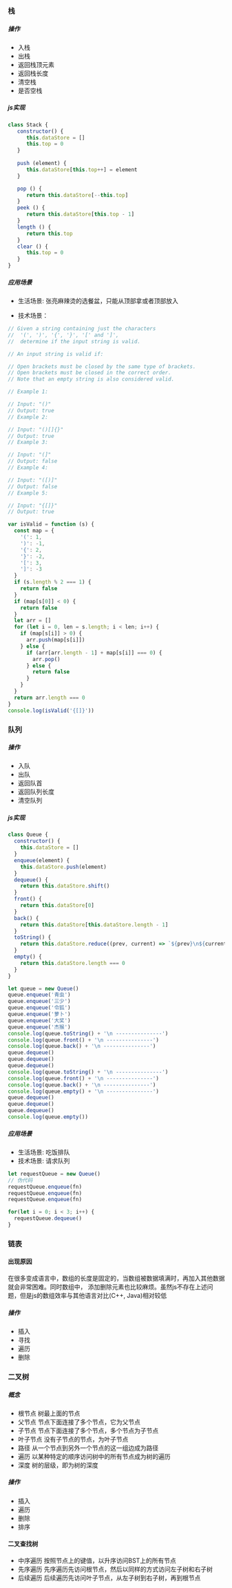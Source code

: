 ### 栈
##### 操作
   * 入栈
   * 出栈
   * 返回栈顶元素
   * 返回栈长度
   * 清空栈
   * 是否空栈

##### js实现

```js
class Stack {
   constructor() {
      this.dataStore = []
      this.top = 0
   }
   
   push (element) {
      this.dataStore[this.top++] = element
   }

   pop () {
      return this.dataStore[--this.top]
   } 
   peek () {
      return this.dataStore[this.top - 1]
   }
   length () {
      return this.top
   }
   clear () {
      this.top = 0
   }
}
```

##### 应用场景
* 生活场景: 张亮麻辣烫的选餐盆，只能从顶部拿或者顶部放入

* 技术场景：

```js
// Given a string containing just the characters
//  '(', ')', '{', '}', '[' and ']', 
//  determine if the input string is valid.

// An input string is valid if:

// Open brackets must be closed by the same type of brackets.
// Open brackets must be closed in the correct order.
// Note that an empty string is also considered valid.

// Example 1:

// Input: "()"
// Output: true
// Example 2:

// Input: "()[]{}"
// Output: true
// Example 3:

// Input: "(]"
// Output: false
// Example 4:

// Input: "([)]"
// Output: false
// Example 5:

// Input: "{[]}"
// Output: true

var isValid = function (s) {
  const map = {
    '(': 1,
    ')': -1,
    '{': 2,
    '}': -2,
    '[': 3,
    ']': -3
  }
  if (s.length % 2 === 1) {
    return false
  }
  if (map[s[0]] < 0) {
    return false
  }
  let arr = []
  for (let i = 0, len = s.length; i < len; i++) {
    if (map[s[i]] > 0) {
      arr.push(map[s[i]])
    } else {
      if (arr[arr.length - 1] + map[s[i]] === 0) {
        arr.pop()
      } else {
        return false
      }
    }
  }
  return arr.length === 0
}
console.log(isValid('{[]}'))
```

### 队列

##### 操作

* 入队
* 出队
* 返回队首
* 返回队列长度
* 清空队列

##### js实现
```js
class Queue {
  constructor() {
    this.dataStore = []
  }
  enqueue(element) {
    this.dataStore.push(element)
  }
  dequeue() {
    return this.dataStore.shift()
  }
  front() {
    return this.dataStore[0]
  }
  back() {
    return this.dataStore[this.dataStore.length - 1]
  }
  toString() {
    return this.dataStore.reduce((prev, current) => `${prev}\n${current}`)
  }
  empty() {
    return this.dataStore.length === 0
  }
}

let queue = new Queue()
queue.enqueue('青虫')
queue.enqueue('三少')
queue.enqueue('令狐')
queue.enqueue('萝卜')
queue.enqueue('大奖')
queue.enqueue('杰猴')
console.log(queue.toString() + '\n ---------------')
console.log(queue.front() + '\n ---------------')
console.log(queue.back() + '\n ---------------')
queue.dequeue()
queue.dequeue()
queue.dequeue()
console.log(queue.toString() + '\n ---------------')
console.log(queue.front() + '\n ---------------')
console.log(queue.back() + '\n ---------------')
console.log(queue.empty() + '\n ---------------')
queue.dequeue()
queue.dequeue()
queue.dequeue()
console.log(queue.empty())
```

##### 应用场景
* 生活场景: 吃饭排队
* 技术场景: 请求队列

```js
let requestQueue = new Queue()
// 伪代码
requestQueue.enqueue(fn)
requestQueue.enqueue(fn)
requestQueue.enqueue(fn)

for(let i = 0; i < 3; i++) {
  requestQueue.dequeue()
}
```

### 链表

#### 出现原因

在很多变成语言中，数组的长度是固定的，当数组被数据填满时，再加入其他数据就会非常困难。同时数组中，
添加删除元素也比较麻烦。虽然js不存在上述问题，但是js的数组效率与其他语言对比(C++, Java)相对较低
##### 操作

* 插入
* 寻找
* 遍历
* 删除


### 二叉树

##### 概念

* 根节点    树最上面的节点
* 父节点    节点下面连接了多个节点，它为父节点
* 子节点    节点下面连接了多个节点，多个节点为子节点
* 叶子节点  没有子节点的节点，为叶子节点
* 路径      从一个节点到另外一个节点的这一组边成为路径
* 遍历      以某种特定的顺序访问树中的所有节点成为树的遍历
* 深度      树的层级，即为树的深度


##### 操作

* 插入
* 遍历
* 删除
* 排序

#### 二叉查找树

* 中序遍历    按照节点上的键值，以升序访问BST上的所有节点
* 先序遍历    先序遍历先访问根节点，然后以同样的方式访问左子树和右子树
* 后续遍历    后续遍历先访问叶子节点，从左子树到右子树，再到根节点